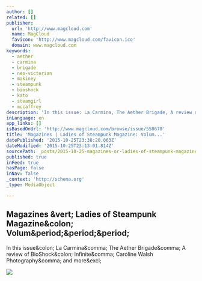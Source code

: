 ```yaml
---
author: []
related: []
publisher:
  url: 'http://www.magcloud.com'
  name: MagCloud
  favicon: 'http://www.magcloud.com/favicon.ico'
  domain: www.magcloud.com
keywords:
  - aether
  - carmina
  - brigade
  - neo-victorian
  - makiney
  - steampunk
  - bioshock
  - kato
  - steamgirl
  - mccaffrey
description: 'In this issue: La Carmina, The Aether Brigade, A review of BioShock: Infinite, Caroline Walsh Photography, and more!'
inLanguage: en
app_links: []
isBasedOnUrl: 'http://www.magcloud.com/browse/issue/558670'
title: 'Magazines | Ladies of Steampunk Magazine: Volum...'
datePublished: '2015-10-25T23:38:20.063Z'
dateModified: '2015-10-25T23:13:01.814Z'
sourcePath: _posts/2015-10-25-magazines-or-ladies-of-steampunk-magazine-volum.md
published: true
inFeed: true
hasPage: false
inNav: false
_context: 'http://schema.org'
_type: MediaObject

---
```

<article style=""><h1>Magazines &amp;vert; Ladies of Steampunk Magazine&amp;colon; Volum&amp;period;&amp;period;&amp;period;</h1><p>In this issue&amp;colon; La Carmina&amp;comma; The Aether Brigade&amp;comma; A review of BioShock&amp;colon; Infinite&amp;comma; Caroline Walsh Photography&amp;comma; and more&amp;excl;</p><img src="https://s3.amazonaws.com/storage1.magcloud.com/image/44c57f003a02bb4aa4bc446f92fcb36e.jpg" /></article>